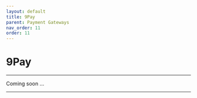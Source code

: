 ```yaml
---
layout: default
title: 9Pay
parent: Payment Gateways
nav_order: 11
order: 11
---
```


# 9Pay
---

<div class="code-example" markdown="1">
Coming soon ...
</div>

---